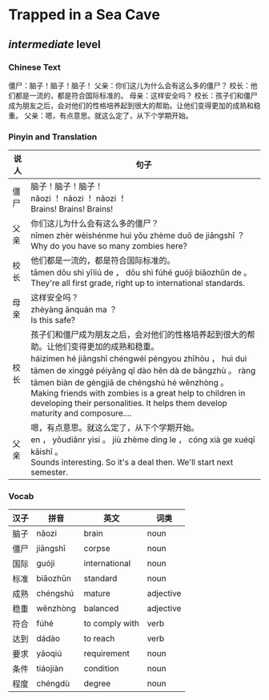 # Trapped in a Sea Cave
## *intermediate* level

### Chinese Text
僵尸：脑子！脑子！脑子！
父亲：你们这儿为什么会有这么多的僵尸？
校长：他们都是一流的，都是符合国际标准的。
母亲：这样安全吗？
校长：孩子们和僵尸成为朋友之后，会对他们的性格培养起到很大的帮助。让他们变得更加的成熟和稳重。
父亲：嗯，有点意思。就这么定了，从下个学期开始。

### Pinyin and Translation
|说人|句子|
|----|----|
|僵尸|脑子！脑子！脑子！<br />nǎozi ！ nǎozi ！ nǎozi ！<br />Brains! Brains! Brains!|
|父亲|你们这儿为什么会有这么多的僵尸？<br />nǐmen zhèr wèishénme huì yǒu zhème duō de jiāngshī ？<br />Why do you have so many zombies here?|
|校长|他们都是一流的，都是符合国际标准的。<br />tāmen dōu shì yīliú de ， dōu shì fúhé guójì biāozhǔn de 。<br />They're all first grade, right up to international standards.|
|母亲|这样安全吗？<br />zhèyàng ānquán ma ？<br />Is this safe?|
|校长|孩子们和僵尸成为朋友之后，会对他们的性格培养起到很大的帮助。让他们变得更加的成熟和稳重。<br />háizimen hé jiāngshī chéngwéi péngyou zhīhòu ， huì duì tāmen de xìnggé péiyǎng qǐ dào hěn dà de bāngzhù 。 ràng tāmen biàn de gèngjiā de chéngshú hé wěnzhòng 。<br />Making friends with zombies is a great help to children in developing their personalities. It helps them develop maturity and composure....|
|父亲|嗯，有点意思。就这么定了，从下个学期开始。<br />en ， yǒudiǎnr yìsi 。 jiù zhème dìng le ， cóng xià ge xuéqī kāishǐ 。<br />Sounds interesting. So it's a deal then. We'll start next semester.|
### Vocab
|汉子|拼音|英文|词类|
|----|----|----|----|
|脑子|nǎozi|brain|noun|
|僵尸|jiāngshī|corpse|noun|
|国际|guójì|international|noun|
|标准|biāozhǔn|standard|noun|
|成熟|chéngshú|mature|adjective|
|稳重|wěnzhòng|balanced|adjective|
|符合|fúhé|to comply with|verb|
|达到|dádào|to reach|verb|
|要求|yāoqiú|requirement|noun|
|条件|tiáojiàn|condition|noun|
|程度|chéngdù|degree|noun|